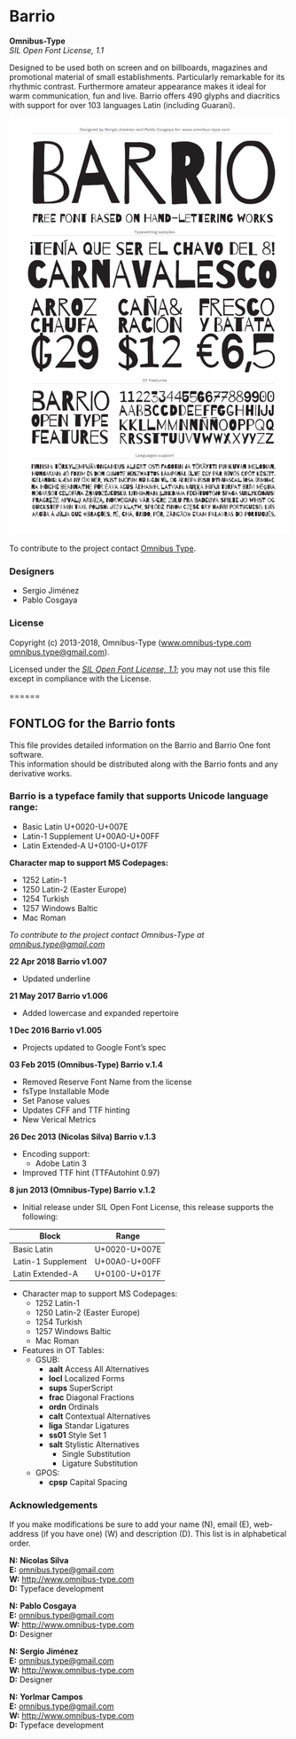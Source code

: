 # Barrio

**Omnibus-Type**  
*SIL Open Font License, 1.1*

Designed to be used both on screen and on billboards, magazines and promotional material of small establishments. Particularly remarkable for its rhythmic contrast. Furthermore amateur appearance makes it ideal for warm communication, fun and live. Barrio offers 490 glyphs and diacritics with support for over 103 languages ​​Latin (including Guarani). 

![Sample of Barrio.](Barrio.gif "Barrio")

To contribute to the project contact [Omnibus Type](http://omnibus-type.com/).

### Designers

* Sergio Jiménez
* Pablo Cosgaya

### License

Copyright (c) 2013-2018, Omnibus-Type (www.omnibus-type.com omnibus.type@gmail.com).

Licensed under the [*SIL Open Font License, 1.1*](http://scripts.sil.org/OFL); you may not use this file except in compliance with the License.

======
## FONTLOG for the Barrio fonts

This file provides detailed information on the Barrio and Barrio One font software.  
This information should be distributed along with the Barrio fonts and any derivative works.

### Barrio is a typeface family that supports Unicode language range: 

* Basic Latin           U+0020-U+007E
* Latin-1 Supplement    U+00A0-U+00FF
* Latin Extended-A      U+0100-U+017F

**Character map to support MS Codepages:**
* 1252 Latin-1
* 1250 Latin-2 (Easter Europe)
* 1254 Turkish
* 1257 Windows Baltic
* Mac Roman

*To contribute to the project contact Omnibus-Type at omnibus.type@gmail.com*

**22 Apr 2018 Barrio v1.007**
- Updated underline

**21 May 2017 Barrio v1.006**
- Added lowercase and expanded repertoire

**1 Dec 2016 Barrio v1.005**
- Projects updated to Google Font’s spec

**03 Feb 2015 (Omnibus-Type) Barrio v.1.4**  
- Removed Reserve Font Name from the license
- fsType Installable Mode
- Set Panose values
- Updates CFF and TTF hinting
- New Verical Metrics

**26 Dec 2013 (Nicolas Silva) Barrio v.1.3**
- Encoding support:
  - Adobe Latin 3
- Improved TTF hint (TTFAutohint 0.97)

**8 jun 2013 (Omnibus-Type) Barrio v.1.2**
- Initial release under SIL Open Font License, this release supports the following:  

Block              | Range
-------------------|--------------
Basic Latin        | U+0020-U+007E
Latin-1 Supplement | U+00A0-U+00FF
Latin Extended-A   | U+0100-U+017F

 
- Character map to support MS Codepages:  
  - 1252 Latin-1
  - 1250 Latin-2 (Easter Europe)
  - 1254 Turkish
  - 1257 Windows Baltic
  - Mac Roman
- Features in OT Tables:
  - GSUB:
    * **aalt** Access All Alternatives
    * **locl** Localized Forms
    * **sups** SuperScript
    * **frac** Diagonal Fractions
    * **ordn** Ordinals
    * **calt** Contextual Alternatives
    * **liga** Standar Ligatures
    * **ss01** Style Set 1
    * **salt** Stylistic Alternatives
      * Single Substitution
      * Ligature Substitution
  - GPOS:
    * **cpsp** Capital Spacing

### Acknowledgements

If you make modifications be sure to add your name (N), email (E), web-address
(if you have one) (W) and description (D). This list is in alphabetical order.

**N:** **Nicolas Silva**  
**E:** omnibus.type@gmail.com  
**W:** http://www.omnibus-type.com  
**D:** Typeface development  

**N:** **Pablo Cosgaya**  
**E:** omnibus.type@gmail.com  
**W:** http://www.omnibus-type.com  
**D:** Designer

**N:** **Sergio Jiménez**  
**E:** omnibus.type@gmail.com  
**W:** http://www.omnibus-type.com  
**D:** Designer

**N:** **Yorlmar Campos**  
**E:** omnibus.type@gmail.com  
**W:** http://www.omnibus-type.com  
**D:** Typeface development  